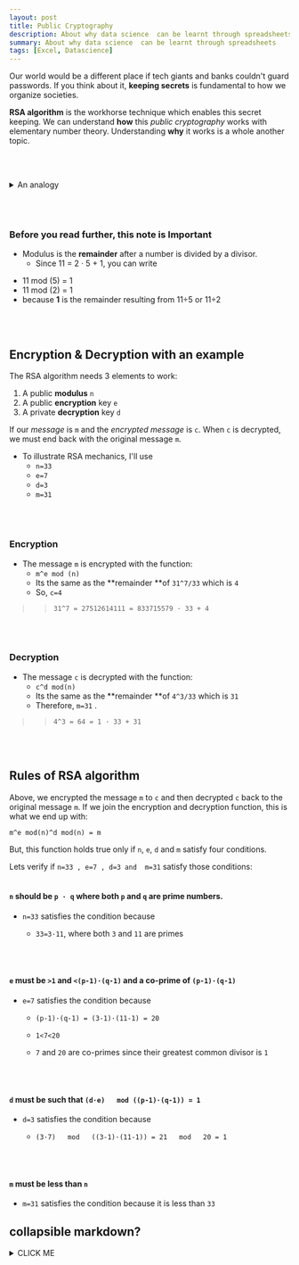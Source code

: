 ```yaml
---
layout: post
title: Public Cryptography
description: About why data science  can be learnt through spreadsheets
summary: About why data science  can be learnt through spreadsheets
tags: [Excel, Datascience]
---
```


Our world would be a different place if tech giants and banks couldn't guard passwords. If you think about it, **keeping secrets** is fundamental to how we organize societies.

**RSA algorithm** is the workhorse technique which enables this secret keeping. We can understand **how** this *public cryptography* works with elementary number theory. Understanding **why** it works is a whole another topic.

<br/><br/>

<details>
<summary>An analogy</summary>
<p>

- One way to send a secret (a password) is to mail a sealed envelope to your banker. 
    - This is not secure because the envelope can be *sealed* and *unsealed* by anybody with access to it (like the mailman).

Instead, your banker builds a **public mailbox** available to the entire world. Anybody can drop envelopes into it. But, only the banker has a **private key** to open this **public mailbox**.

In short, the Bank publishes a *public key* to **encrypt** messages and will keep secret the *private key* to **decrypt** those messages.

**RSA algorithm** works similar to this analogy.
</p>
</details>



<br/><br/>

### Before you read further, this note is Important

- Modulus is the **remainder** after a number is divided by a divisor.
    - Since 11 = 2 · 5 + 1,  you can write 
* 11 mod (5) = 1
* 11 mod (2) = 1 
* because **1** is the remainder resulting from 11÷5 or 11÷2

<br/><br/>

## Encryption & Decryption with an example

The RSA algorithm needs 3 elements to work:
1. A public **modulus** `n`
2. A public **encryption** key `e`
3. A private **decryption** key `d`

If our *message* is `m` and the *encrypted message* is `c`. When `c` is decrypted, we must end back with the original message `m`.

* To illustrate RSA mechanics, I'll use 
    * `n=33`
    * `e=7`
    * `d=3`
    * `m=31`

<br/><br/>

### Encryption

- The message `m` is encrypted with the function: 
    * `m^e mod (n) `
    * Its the same as the **remainder **of `31^7/33` which is `4`
    * So, `c=4`


>> `31^7 = 27512614111 = 833715579 · 33 + 4 `

<br/><br/>

### Decryption

- The message `c` is decrypted with the function: 
    * `c^d mod(n) `
    * Its the same as the **remainder **of `4^3/33` which is `31`
    * Therefore, `m=31`
.
>> `4^3 = 64 = 1 · 33 + 31 `

<br/><br/>


## Rules of RSA algorithm

Above, we encrypted the message `m` to `c` and then decrypted `c` back to the original message `m`. If we join the encryption and decryption function, this is what we end up with:

`m^e mod(n)^d mod(n) = m`

But, this function holds true only if `n`, `e`, `d` and `m` satisfy four conditions.

Lets verify if `n=33 , e=7 , d=3 and  m=31`  satisfy those conditions:
<br/><br/>

#### `n` should be `p · q` where both `p` and `q` are prime numbers.
    
  - `n=33` satisfies the condition because
      
      - `33=3·11`, where both `3` and `11` are primes

<br/><br/>

#### `e` must be `>1` and `<(p-1)·(q-1)` and a **co-prime** of `(p-1)·(q-1)` 
    
  - `e=7` satisfies the condition because
      
      - `(p-1)·(q-1) = (3-1)·(11-1) = 20`
      
      - `1<7<20`
      
      - `7` and `20` are co-primes since their greatest common divisor is `1`

<br/><br/>

#### `d` must be such that `(d·e)   mod ((p-1)·(q-1)) = 1`
    
  - `d=3` satisfies the condition because
      
      - `(3·7)   mod   ((3-1)·(11-1)) = 21   mod   20 = 1`

<br/><br/>

#### `m` must be less than `n`
    
  - `m=31` satisfies the condition because it is less than `33`

  ## collapsible markdown?

<details>
<summary>CLICK ME</summary>

